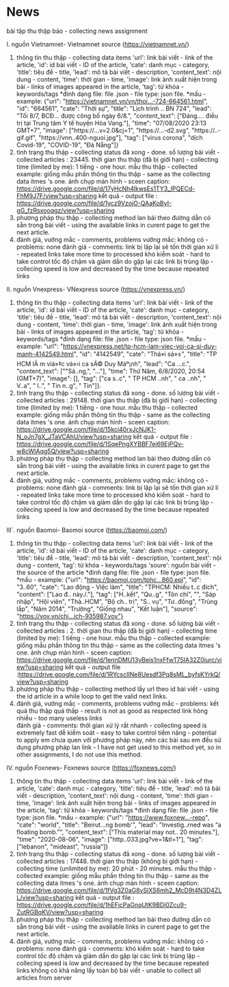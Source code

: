 # News
 bài tập thu thập báo - collecting news assignment
 
I. nguồn Vietnamnet- Vietnamnet source (https://vietnamnet.vn/)
 1. thông tin thu thập - collecting data items
    'url': link bài viết - link of the article,
    'id': id bài viết - ID of the article,
    'cate': danh mục - category,
    'title': tiêu đề - title,
    'lead': mô tả bài viết - description,
    'content_text': nội dung - content,
    'time': thời gian - time,
    'image': link ảnh xuất hiện trong bài - links of images appeared in the article,
    'tag': từ khóa - keywords/tags
  *đinh dạng file: file .json - file type: json file.
  *mấu - example: {"url": "https://vietnamnet.vn/vn/thoi...-724-664561.html", "id": "664561", "cate": "Thời sự", "title": "Lịch trình .. BN 724", "lead": "Tối 8/7, BCĐ... được công bố ngày 6/8.", "content_text": ["Đáng.... điều trị tại Trung tâm Y tế huyện Hòa Vang."], "time": "07/08/2020 23:13 GMT+7", "image": ["https://...v=2.0&cj=1", "https://...-d2.svg", "https://..-gif.gif", "https://vnn..400-nguoi.jpg"], "tag": ["virus corona", "dịch Covid-19", "COVID-19", "Đà Nẵng"]}
 2. tình trạng thu thập - collecting status
  đã xong - done.
  số lượng bài viết - collected articles : 23445. 
  thời gian thu thập (đã bị giới hạn) - collecting time (limited by me): 1 tiếng - one hour.
  mẫu thu thập - collected example: giống mẫu phần thông tin thu thập - same as the collecting data itmes 's one.
  ảnh chụp màn hình - sceen caption: https://drive.google.com/file/d/17yHcNh4lkwsEs1TY3_IPQECd-FhM9J7F/view?usp=sharing
  kết quả - output file : https://drive.google.com/file/d/1ycz9VzojO-QAaKoByI-gG_fzRsxooqgz/view?usp=sharing
 3. phương pháp thu thập - collecting method
  lan bài theo đường dẫn có sẵn trong bài viết - using the available links in curent page to get the next article.
 4. đánh giá, vướng mắc - comments, problems
  vướng mắc: không có - problems: none
  đánh giá - comments:
   link bị lặp lại sẽ tốn thời gian xử lí - repeated links take more time to processed
   khó kiểm soát - hard to take control
   tốc độ chậm và giảm dần do gặp lại các link bị trùng lặp - collecing speed is low and decreased by the time because repeated links
  
  
II. nguồn Vnexpress- VNexpress source (https://vnexpress.vn/)
 1. thông tin thu thập - collecting data items
    'url': link bài viết - link of the article,
    'id': id bài viết - ID of the article,
    'cate': danh mục - category,
    'title': tiêu đề - title,
    'lead': mô tả bài viết - description,
    'content_text': nội dung - content,
    'time': thời gian - time,
    'image': link ảnh xuất hiện trong bài - links of images appeared in the article,
    'tag': từ khóa - keywords/tags
  *đinh dạng file: file .json - file type: json file.
  *mấu - example: "url": "https://vnexpress.net/tp-hcm-lam-viec-voi-ca-si-duy-manh-4142549.html", "id": "4142549", "cate": "Thá»i sá»±", "title": "TP HCM lÃ m viá»‡c vá»›i ca sÄ© Duy Máº¡nh", "lead": "Ca ...c.", "content_text": ["\"Sá..ng,", "..."], "time": Thứ Năm, 6/8/2020, 20:54 (GMT+7)", "image": [], "tag": ["ca s..c", " TP HCM ..nh", " ca ..nh", " V..a", " l..", " Tin n..g", " Tin"]}.
 2. tình trạng thu thập - collecting status
  đã xong - done.
  số lượng bài viết - collected articles : 29148. 
  thời gian thu thập (đã bị giới hạn) - collecting time (limited by me): 1 tiếng - one hour.
  mẫu thu thập - collected example: giống mẫu phần thông tin thu thập - same as the collecting data itmes 's one.
  ảnh chụp màn hình - sceen caption: https://drive.google.com/file/d/15kci40rxJcNJK1-N_oJn7gX_JTaVCAhU/view?usp=sharing
  kết quả - output file : https://drive.google.com/file/d/1SqePngXYBBF7ei69EjPQv-w8cWIAqg5Q/view?usp=sharing
 3. phương pháp thu thập - collecting method
  lan bài theo đường dẫn có sẵn trong bài viết - using the available links in curent page to get the next article.
 4. đánh giá, vướng mắc - comments, problems
  vướng mắc: không có - problems: none
  đánh giá - comments:
   link bị lặp lại sẽ tốn thời gian xử lí - repeated links take more time to processed
   khó kiểm soát - hard to take control
   tốc độ chậm và giảm dần do gặp lại các link bị trùng lặp - collecing speed is low and decreased by the time because repeated links
  
  
III`. nguồn Baomoi- Baomoi source (https://baomoi.com/)
 1. thông tin thu thập - collecting data items
    'url': link bài viết - link of the article,
    'id': id bài viết - ID of the article,
    'cate': danh mục - category,
    'title': tiêu đề - title,
    'lead': mô tả bài viết - description,
    'content_text': nội dung - content,
    'tag': từ khóa - keywords/tags
    'soure': nguồn bài viết - the source of the article
  *đinh dạng file: file .json - file type: json file.
  *mấu - example: {"url": "https://baomoi.com/tphc...860.epi", "id": "3..60", "cate": "Lao động - Việc làm", "title": "TPHCM: Nhiều t..c đích", "content": ["Lao đ.. này./."], "tag": ["H..kết", "Qu..g", "Tôn chỉ", "", "Sáp nhập", "Hội viên", "Thà..HCM", "Bộ ch.. trị", "S.. vụ", "Tư..đồng", "Trùng lắp", "Năm 2014", "Trưởng", "Giống nhau", "Kết luận"], "source": "https://vov.vn/chi...ich-935987.vov"}
 2. tình trạng thu thập - collecting status
  đã xong - done.
  số lượng bài viết - collected articles : 2. 
  thời gian thu thập (đã bị giới hạn) - collecting time (limited by me): 1 tiếng - one hour.
  mẫu thu thập - collected example: giống mẫu phần thông tin thu thập - same as the collecting data itmes 's one.
  ảnh chụp màn hình - sceen caption: https://drive.google.com/file/d/1ennDMU13yBeis1nxFfwT75IA32Z0iurc/view?usp=sharing
  kết quả - output file :https://drive.google.com/file/d/1RYcscIINe8Uesdf3Pq8sML_byfsKYrkQ/view?usp=sharing
 3. phương pháp thu thập - collecting method
  lấy url theo id bài viết - using the id article in a while loop to get the valid next links.
 4. đánh giá, vướng mắc - comments, problems
  vướng mắc - problems: 
    kết quả thu thập quá thấp - result is not as good as respected
    link hỏng nhiều - too many useless links   
  đánh giá - comments:
   thời gian xử lý rất nhanh - collecting speed is extremely fast
   dễ kiểm soát - easy to take control
   tiềm năng - potential to apply
   em chưa quen với phương pháp này, nên các bài sau em đều sử dụng phương pháp lan link - I have not get used to this method yet, so in other assignments, I do not use this method.
   
   
IV. nguồn Foxnews- Foxnews source (https://foxnews.com/)
 1. thông tin thu thập - collecting data items
    'url': link bài viết - link of the article,
    'cate': danh mục - category,
    'title': tiêu đề - title,
    'lead': mô tả bài viết - description,
    'content_text': nội dung - content,
    'time': thời gian - time,
    'image': link ảnh xuất hiện trong bài - links of images appeared in the article,
    'tag': từ khóa - keywords/tags
  *đinh dạng file: file .json - file type: json file.
  *mấu - example: {"url": "https://www.foxnew...-repo", "cate": "world", "title": "Beirut...ng bomb'", "lead": "Investig..rned was “a floating bomb.”", "content_text": ["This material may not.. 20 minutes."], "time": "2020-08-06", "image": ["http..033.jpg?ve=1&tl=1"], "tag": ["lebanon", "mideast", "russia"]}
 2. tình trạng thu thập - collecting status
  đã xong - done.
  số lượng bài viết - collected articles : 17448. 
  thời gian thu thập (không bị giới hạn) - collecting time (unlimited by me): 20 phút - 20 minutes.
  mẫu thu thập - collected example: giống mẫu phần thông tin thu thập - same as the collecting data itmes 's one.
  ảnh chụp màn hình - sceen caption: https://drive.google.com/file/d/1fVg3Z0aG8vSlXS6mh2_McD9t4N3D4ZLL/view?usp=sharing
  kết quả - output file : https://drive.google.com/file/d/1hEFicPaGnqUtK9BDi0Zcu9-ZutRGBqKV/view?usp=sharing
 3. phương pháp thu thập - collecting method
  lan bài theo đường dẫn có sẵn trong bài viết - using the available links in curent page to get the next article.
 4. đánh giá, vướng mắc - comments, problems
  vướng mắc: không có - problems: none
  đánh giá - comments:
   khó kiểm soát - hard to take control
   tốc độ chậm và giảm dần do gặp lại các link bị trùng lặp - collecing speed is low and decreased by the time because repeated links
   không có khả năng lấy toàn bộ bài viết - unable to collect all articles from server
  
  
 
